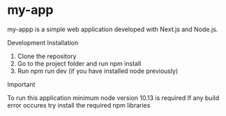 # my-app
my-appp is a simple web application developed with Next.js and Node.js.

Development Installation

1. Clone the repository
2. Go to the project folder and run npm install
3. Run npm run dev (if you have installed node previously)

Important

To run this application minimum node version 10.13 is required
If any build error occures try install the required npm libraries
